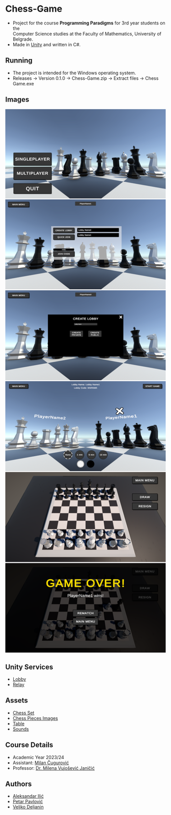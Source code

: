 # Chess-Game
- Project for the course **Programming Paradigms** for 3rd year students on the  
Computer Science studies at the Faculty of Mathematics, University of Belgrade.
- Made in [Unity](https://unity.com/) and written in C#.

## Running
- The project is intended for the Windows operating system.
- Releases -> Version 0.1.0 -> Chess-Game.zip -> Extract files -> Chess Game.exe

## Images
![MainMenuImage](Images/MainMenu.png)
![LobbyImage](Images/Lobby.png)
![LobbyCreationImage](Images/LobbyCreation.png)
![TeamSelectImage](Images/TeamSelect.png)
![GamePlayingImage](Images/GamePlaying.png)
![GameOverImage](Images/GameOver.png)

## Unity Services
- [Lobby](https://unity.com/products/lobby)
- [Relay](https://unity.com/products/relay)

## Assets
- [Chess Set](https://assetstore.unity.com/packages/3d/props/low-poly-chess-set-board-and-timer-216547)
- [Chess Pieces Images](https://commons.wikimedia.org/wiki/Category:SVG_chess_pieces)
- [Table](https://assetstore.unity.com/packages/3d/props/furniture/patio-table-227263)
- [Sounds](https://www.chess.com/forum/view/general/chessboard-sound-files?page=2#comment-89885805)

## Course Details
- Academic Year 2023/24
- Assistant: [Milan Čugurović](http://poincare.matf.bg.ac.rs/~milan.cugurovic/)
- Professor: [Dr. Milena Vujošević Janičić](http://poincare.matf.bg.ac.rs/~milena/)

## Authors
- [Aleksandar Ilić](https://github.com/acailic02)
- [Petar Pavlović](https://github.com/PetarP02)
- [Veljko Deljanin](https://github.com/VeljkoDeljanin)
